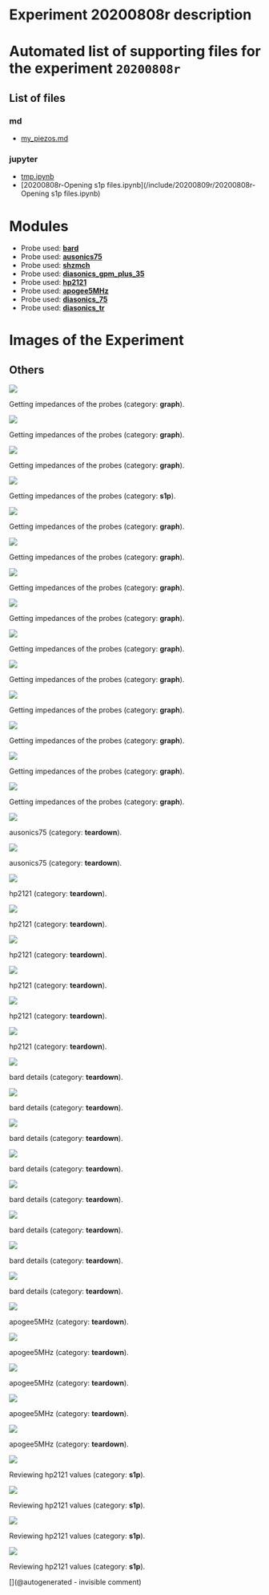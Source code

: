 # Experiment 20200808r description





# Automated list of supporting files for the __experiment `20200808r`__

## List of files

### md

* [my_piezos.md](/include/impedance/my_piezos.md)


### jupyter

* [tmp.ipynb](/tmp.ipynb)
* [20200808r-Opening s1p files.ipynb](/include/20200809r/20200808r-Opening s1p files.ipynb)





# Modules

* Probe used: __[bard](/include/probes/auto/bard.md)__
* Probe used: __[ausonics75](/include/probes/auto/ausonics75.md)__
* Probe used: __[shzmch](/include/probes/auto/shzmch.md)__
* Probe used: __[diasonics_gpm_plus_35](/include/probes/auto/diasonics_gpm_plus_35.md)__
* Probe used: __[hp2121](/include/probes/auto/hp2121.md)__
* Probe used: __[apogee5MHz](/include/probes/auto/apogee5MHz.md)__
* Probe used: __[diasonics_75](/include/probes/auto/diasonics_75.md)__
* Probe used: __[diasonics_tr](/include/probes/auto/diasonics_tr.md)__




# Images of the Experiment

## Others

![](/include/20200809r/images/probeAin.jpg)

Getting impedances of the probes (category: __graph__).

![](/include/20200809r/images/probeDin.jpg)

Getting impedances of the probes (category: __graph__).

![](/include/20200809r/images/724B_out.jpg)

Getting impedances of the probes (category: __graph__).

![](/include/20200809r/images/probeEin.jpg)

Getting impedances of the probes (category: __s1p__).

![](/include/20200809r/images/probeC.jpg)

Getting impedances of the probes (category: __graph__).

![](/include/20200809r/images/ProbeFin.jpg)

Getting impedances of the probes (category: __graph__).

![](/include/20200809r/images/P_20200508_153306.jpg)

Getting impedances of the probes (category: __graph__).

![](/include/20200809r/images/probeGin.jpg)

Getting impedances of the probes (category: __graph__).

![](/include/20200809r/images/biviin.jpg)

Getting impedances of the probes (category: __graph__).

![](/include/20200809r/images/ATL_annular.jpg)

Getting impedances of the probes (category: __graph__).

![](/include/20200809r/images/724A_out.jpg)

Getting impedances of the probes (category: __graph__).

![](/include/20200809r/images/probeAout.jpg)

Getting impedances of the probes (category: __graph__).

![](/include/20200809r/images/probeGout.jpg)

Getting impedances of the probes (category: __graph__).

![](/include/20200809r/images/bard_out.jpg)

Getting impedances of the probes (category: __graph__).

![](/include/20200809r/images/ausonics75/P_20200508_152811.jpg)

ausonics75 (category: __teardown__).

![](/include/20200809r/images/ausonics75/P_20200508_152501.jpg)

ausonics75 (category: __teardown__).

![](/include/20200809r/images/hp2121/P_20200508_154604.jpg)

hp2121 (category: __teardown__).

![](/include/20200809r/images/hp2121/P_20200508_154610.jpg)

hp2121 (category: __teardown__).

![](/include/20200809r/images/hp2121/P_20200508_154630.jpg)

hp2121 (category: __teardown__).

![](/include/20200809r/images/hp2121/P_20200508_154554.jpg)

hp2121 (category: __teardown__).

![](/include/20200809r/images/hp2121/P_20200508_154632.jpg)

hp2121 (category: __teardown__).

![](/include/20200809r/images/hp2121/P_20200508_154556.jpg)

hp2121 (category: __teardown__).

![](/include/20200809r/images/bard/P_20200509_182512.jpg)

bard details (category: __teardown__).

![](/include/20200809r/images/bard/P_20200509_182510.jpg)

bard details (category: __teardown__).

![](/include/20200809r/images/bard/P_20200509_182357.jpg)

bard details (category: __teardown__).

![](/include/20200809r/images/bard/P_20200509_182456.jpg)

bard details (category: __teardown__).

![](/include/20200809r/images/bard/P_20200509_182446.jpg)

bard details (category: __teardown__).

![](/include/20200809r/images/bard/P_20200509_182351.jpg)

bard details (category: __teardown__).

![](/include/20200809r/images/bard/P_20200509_182429.jpg)

bard details (category: __teardown__).

![](/include/20200809r/images/bard/P_20200509_182411.jpg)

bard details (category: __teardown__).

![](/include/20200809r/images/apogee5MHz/P_20200508_152257.jpg)

apogee5MHz (category: __teardown__).

![](/include/20200809r/images/apogee5MHz/P_20200508_152251.jpg)

apogee5MHz (category: __teardown__).

![](/include/20200809r/images/apogee5MHz/P_20200508_152305.jpg)

apogee5MHz (category: __teardown__).

![](/include/20200809r/images/apogee5MHz/P_20200508_152310.jpg)

apogee5MHz (category: __teardown__).

![](/include/20200809r/images/apogee5MHz/P_20200508_152410.jpg)

apogee5MHz (category: __teardown__).

![](/include/20200809r/hp2121/hp2121_yelgreen.png)

Reviewing hp2121 values (category: __s1p__).

![](/include/20200809r/hp2121/hp2121_yellow.png)

Reviewing hp2121 values (category: __s1p__).

![](/include/20200809r/hp2121/hp2121_blue.png)

Reviewing hp2121 values (category: __s1p__).

![](/include/20200809r/hp2121/hp2121_green.png)

Reviewing hp2121 values (category: __s1p__).










[](@autogenerated - invisible comment)